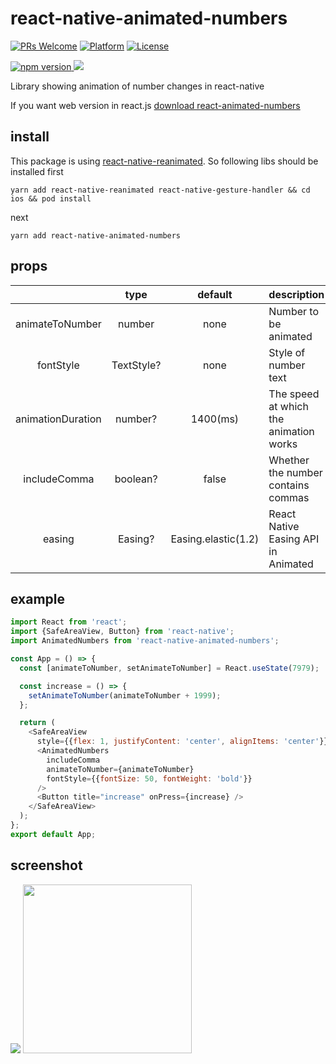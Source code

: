  # react-native-animated-numbers

 [![PRs Welcome](https://img.shields.io/badge/PRs-Welcome-brightgreen.svg)](https://github.com/heyman333/react-native-animated-numbers/pulls)
[![Platform](https://img.shields.io/badge/platform-react--native-lightgrey.svg)](http://facebook.github.io/react-native/)
[![License](https://img.shields.io/badge/license-MIT-blue.svg)](https://github.com/heyman333/react-native-animated-numbers/blob/master/LICENSE)

<a href="https://www.npmjs.com/package/react-native-animated-numbers">
<img alt="npm version" src="http://img.shields.io/npm/v/react-native-animated-numbers.svg?style=flat-square">
</a>
<a href="https://www.npmjs.com/package/react-native-animated-numbers">
<img src="http://img.shields.io/npm/dm/react-native-animated-numbers.svg?style=flat-square">
</a>

 Library showing animation of number changes in react-native

 If you want web version in react.js [download react-animated-numbers](https://github.com/heyman333/react-animated-numbers)

 ## install 

This package is using [react-native-reanimated](https://docs.swmansion.com/react-native-reanimated/docs/about). So following libs should be installed first

```shell
yarn add react-native-reanimated react-native-gesture-handler && cd ios && pod install
```

next
 ```shell
 yarn add react-native-animated-numbers
 ```

 ## props 
|                   |    type    |  default | description                            |
|:-----------------:|:----------:|:--------:|----------------------------------------|
|  animateToNumber  |   number   |   none   | Number to be animated                  |
|     fontStyle     | TextStyle? |   none   | Style of number text                   |
| animationDuration |   number?  | 1400(ms) | The speed at which the animation works |
|    includeComma   |  boolean?  |   false  | Whether the number contains commas     |
|       easing      |   Easing?  |   Easing.elastic(1.2)   | React Native Easing API in Animated    |

## example

```js
import React from 'react';
import {SafeAreaView, Button} from 'react-native';
import AnimatedNumbers from 'react-native-animated-numbers';

const App = () => {
  const [animateToNumber, setAnimateToNumber] = React.useState(7979);

  const increase = () => {
    setAnimateToNumber(animateToNumber + 1999);
  };

  return (
    <SafeAreaView
      style={{flex: 1, justifyContent: 'center', alignItems: 'center'}}>
      <AnimatedNumbers
        includeComma
        animateToNumber={animateToNumber}
        fontStyle={{fontSize: 50, fontWeight: 'bold'}}
      />
      <Button title="increase" onPress={increase} />
    </SafeAreaView>
  );
};
export default App;
```

 ## screenshot
 <img src="images/ios.gif" />
 <img src="images/android.gif" width="270" />




